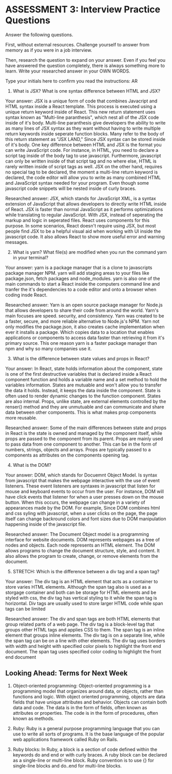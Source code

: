 # ASSESSMENT 3: Interview Practice Questions

Answer the following questions.

First, without external resources. Challenge yourself to answer from memory as if you were in a job interview.

Then, research the question to expand on your answer. Even if you feel you have answered the question completely, there is always something more to learn. Write your researched answer in your OWN WORDS.

Type your initials here to confirm you read the instructions: AR

1. What is JSX? What is one syntax difference between HTML and JSX?

Your answer: JSX is a unique form of code that combines Javacript and HTML syntax inside a React template. This process is executed using a unique return keyword inside of React. This new return statement uses syntax known as "Multi-line paranthesis", which nest all of the JSX code inside of it's body. Multi-line paranthesis give developers the ability to write as many lines of JSX syntax as they want without having to write multiple return keywords inside seperate function blocks. Many refer to the body of this return statement as "JSX LAND," Since JSX syntax can be stored inside of it's body. One key difference between HTML and JSX is the format you can write JavaScript code. For instance, in HTML, you need to declare a script tag inside of the body tag to use javascript. Furthermore, javascript can only be written inside of that script tag and no where else, HTML is rarely written inside of  script tags as well. JSX on the other hand, requires no special tag to be declared, the moment a multi-line return keyword is declared, the code editor will allow you to write as many combined HTML and JavaScript syntax needed for your program. Even though some javascript code snippets will be nested inside of curly braces.

Researched answer: JSX, which stands for JavaScript XML, is a syntax extension of JavaScript that allows developers to directly write HTML inside of React. JSX is faster than normal JavaScript as it performs optimizations while translating to regular JavaScript. With JSX, instead of seperating the markup and logic in seperated files. React uses components for this purpose. In some scenarios, React doesn't require using JSX, but most people find JSX to be a helpful visual aid when working with UI inside the javascript code. It also allows React to show more useful error and warning messages.

2. What is yarn? What file(s) are modified when you run the command yarn in your terminal?

Your answer: yarn is a package manager that is a clone to javascripts package manager NPM. yarn will add staging areas to your files like package.json, fetch packages and node_modules. yarn is also one of the main commands to start a React inside the computers command line and tranfer the it's dependencies to a code editor and onto a browser when coding insde React. 

Researched answer: Yarn is an open source package manager for Node.js that allows developers to share their code from around the world. Yarn's main focuses are speed. security, and consistency. Yarn was created to be a faster, secure, and more reliable alternative to Node.js's NPM. Yarn not only modifies the package.json, it also creates cache implementation when ever it installs a package. Which copies data to a location that enables applications or components to access data faster than retrieving it from it's primary source. This one reason yarn is a faster package manager than npm and why so many companies use it.

3. What is the difference between state values and props in React?

Your answer: In React, state holds information about the component, state is one of the first destructive variables that is declared inside a React component
function and holds a variable name and a set method to hold the variables information. States are mutuable and won't allow you to transfer the data it holds. Instead, it keeps the data inside the component. State is often used to render dynamic changes to the function component. States are also internal. Props, unlike state, are external elements controlled by the renser() method and they are unmutuable and can communicate and share data between other components. This is what makes prop components more reusable. 

Researched answer: Some of the main differences between state and props in React is the state is owned and managed by the component itself, while props are passed to the component from its parent. Props are mainly used to pass data from one component to another. This can be in the form of numbers, strings, objects and arrays. Props are typically passed to a components as attributes on the components opening tag. 

4. What is the DOM?

Your answer: DOM, which stands for Docuemnt Object Model. Is syntax from javascript that makes the webpage interactive with the use of event listeners. These event listeners are syntaxes in javascript that listen for mouse and keyboard events to occur from the user. For instance, DOM will have click events that listener for when a user presses down on the mouse button. When this occurs, the webpage can change in a variety of appearances made by the DOM. For example, Since DOM combines html and css syling with javascript, when a user clicks on the page, the page itself can change backround colors and font sizes due to DOM manipulation happening inside of the javascript file.

Researched answer: The Document Object model is a programming interface for website documents. DOM represents webpages as a tree of nodes and objects. Each node 
represents an HTML element. The DOM allows programs to change the document structure, style, and content. It also allows the program to create, change, or remove 
elements from the document.

5. STRETCH: Which is the difference between a div tag and a span tag?

Your answer: The div tag is an HTML element that acts as a container to store varies HTML elements. Although the span tag also is used as a storgage container and both can be storage for HTML elements and be styled with css, the div tag has vertical styling to it while the span tag is horizontal. Div tags are usually used to store larger HTML code while span tags can be limited

Researched answer: The div and span tags are both HTML elements that group related parts of a web page. The div tag is a block-level tag that groups other HTML tags and applies CSS to them. The span tag is an inline element that groups inline elements. The div tag is on a separate line, while the span tag can be on a line with other elements. The div tag uses borders with width and height with specified color pixels to highlight the front end document. The span tag uses specified color coding to highlight the front end document

## Looking Ahead: Terms for Next Week

1. Object-oriented programming: Object-oriented programming is a programming model that organizes around data, or objects, rather than functions and logic. With object oriented programming, objects are data fields that have unique attributes and behavior. Objects can contain both data and code. The data is in the form of fields, often known as attributes or properties. The code is in the form of procedures, often known as methods.

2. Ruby: Ruby is a general purpose programming language that you can use to write all sorts of programs. It is the base language of the popular web applications framework called Ruby on Rails.

3. Ruby blocks: In Ruby, a block is a section of code defined within the keywords do and end or with curly braces. A ruby block can be declared as a single-line or multi-line block. Ruby convention is to use {} for single-line blocks and do..end for multi-line blocks.

